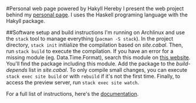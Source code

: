 #Personal web page powered by Hakyll
Hereby I present the web project behind my [personal page](https://david.guyon.me).
I uses the Haskell programing language with the Hakyll package.

##Software setup and build instructions
I'm running on Archlinux and use the ``stack`` tool to manage everything (``pacman -S stack``). In the project directory, ``stack init`` initialize the compilation based on _site.cabal_. Then, run ``stack build`` to execute the compilation. If you have an error for a missing module (eg. Data.Time.Format), search this module on [this website](https://www.stackage.org/). You'll find the package including this module. Add the package to the _build-depends_ list in _site.cabal_. 
To only compile small changes, you can execute ``stack exec site build`` or with ``rebuild`` if it's not the first time. Finally, to access the preview server, run ``stack exec site watch``.

For a full list of instructions, here's the [documentation](https://jaspervdj.be/hakyll/tutorials.html).

